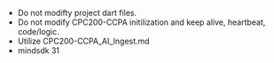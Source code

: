- Do not modifty project dart files.
- Do not modify CPC200-CCPA initilization and keep alive, heartbeat, code/logic.
- Utilize CPC200-CCPA_AI_Ingest.md
- mindsdk 31
